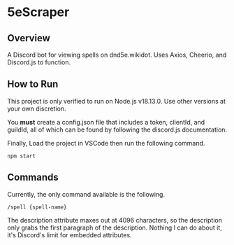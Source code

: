 # 5eScraper
## Overview
A Discord bot for viewing spells on dnd5e.wikidot. Uses Axios, Cheerio, and Discord.js to function.

## How to Run
This project is only verified to run on Node.js v18.13.0. Use other versions at your own discretion.

You **must** create a config.json file that includes a token, clientId, and guildId, all of which can be found by following the discord.js documentation.

Finally,
Load the project in VSCode then run the following command.
```
npm start
```

## Commands
Currently, the only command available is the following.
```
/spell {spell-name}
```
The description attribute maxes out at 4096 characters, so the description only grabs the first paragraph of the description. Nothing I can do about it, it's Discord's limit for embedded attributes.